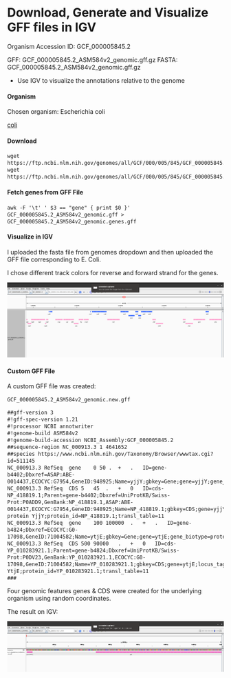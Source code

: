 # Download, Generate and Visualize GFF files in IGV 



Organism Accession ID: GCF_000005845.2

GFF: GCF_000005845.2_ASM584v2_genomic.gff.gz 
FASTA: GCF_000005845.2_ASM584v2_genomic.gff.gz 

- Use IGV to visualize the annotations relative to the genome 


#### Organism 

Chosen organism: Escherichia coli

[coli](https://www.ncbi.nlm.nih.gov/datasets/genome/GCF_000005845.2/)

#### Download


```
wget https://ftp.ncbi.nlm.nih.gov/genomes/all/GCF/000/005/845/GCF_000005845.2_ASM584v2/GCF_000005845.2_ASM584v2_genomic.fna.gz  
wget https://ftp.ncbi.nlm.nih.gov/genomes/all/GCF/000/005/845/GCF_000005845.2_ASM584v2/GCF_000005845.2_ASM584v2_genomic.gff.gz  
```

#### Fetch genes from GFF File

```
awk -F '\t' ' $3 == "gene" { print $0 }' GCF_000005845.2_ASM584v2_genomic.gff > GCF_000005845.2_ASM584v2_genomic.genes.gff
```


#### Visualize in IGV 


I uploaded the fasta file from genomes dropdown and then uploaded the GFF file corresponding to E. Coli.

I chose different track colors for reverse and forward strand for the genes. 

![igv_image](IGV_genes.png)


#### Custom GFF File 


A custom GFF file was created:

```
GCF_000005845.2_ASM584v2_genomic.new.gff 
```

```
##gff-version 3
#!gff-spec-version 1.21
#!processor NCBI annotwriter
#!genome-build ASM584v2
#!genome-build-accession NCBI_Assembly:GCF_000005845.2
##sequence-region NC_000913.3 1 4641652
##species https://www.ncbi.nlm.nih.gov/Taxonomy/Browser/wwwtax.cgi?id=511145
NC_000913.3	RefSeq	gene	0 50 .	+	.	ID=gene-b4402;Dbxref=ASAP:ABE-0014437,ECOCYC:G7954,GeneID:948925;Name=yjjY;gbkey=Gene;gene=yjjY;gene_biotype=protein_coding;gene_synonym=ECK4394;locus_tag=b4402
NC_000913.3	RefSeq	CDS	5	45	.	+	0	ID=cds-NP_418819.1;Parent=gene-b4402;Dbxref=UniProtKB/Swiss-Prot:P0ADD9,GenBank:NP_418819.1,ASAP:ABE-0014437,ECOCYC:G7954,GeneID:948925;Name=NP_418819.1;gbkey=CDS;gene=yjjY;locus_tag=b4402;orig_transcript_id=gnl|b4402|mrna.NP_418819;product=uncharacterized protein YjjY;protein_id=NP_418819.1;transl_table=11
NC_000913.3	RefSeq	gene	100	100000	.	+	.	ID=gene-b4824;Dbxref=ECOCYC:G0-17098,GeneID:71004582;Name=ytjE;gbkey=Gene;gene=ytjE;gene_biotype=protein_coding;gene_synonym=ECK4681;locus_tag=b4824
NC_000913.3	RefSeq	CDS	500	90000	.	+	0	ID=cds-YP_010283921.1;Parent=gene-b4824;Dbxref=UniProtKB/Swiss-Prot:P0DV23,GenBank:YP_010283921.1,ECOCYC:G0-17098,GeneID:71004582;Name=YP_010283921.1;gbkey=CDS;gene=ytjE;locus_tag=b4824;orig_transcript_id=gnl|b4824|mrna.CDS4637;product=protein YtjE;protein_id=YP_010283921.1;transl_table=11
###
```

Four genomic features genes & CDS were created for the underlying organism using random coordinates.

The result on IGV:

![igv_new](IGV_new_gff.png)
